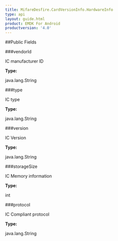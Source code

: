 ```yaml
---
title: MifareDesfire.CardVersionInfo.HardwareInfo
type: api
layout: guide.html
product: EMDK For Android
productversion: '4.0'
---
```





##Public Fields

###vendorId

IC manufacturer ID

**Type:**

java.lang.String

###type

IC type

**Type:**

java.lang.String

###version

IC Version

**Type:**

java.lang.String

###storageSize

IC Memory information

**Type:**

int

###protocol

IC Compliant protocol

**Type:**

java.lang.String









